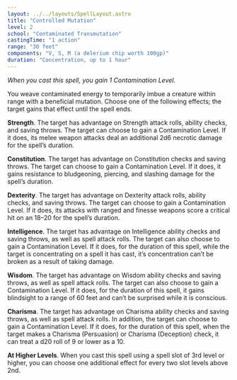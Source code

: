 ```yaml
---
layout: ../../layouts/SpellLayout.astro
title: "Controlled Mutation"
level: 2
school: "Contaminated Transmutation"
castingTime: "1 action"
range: "30 feet"
components: "V, S, M (a delerium chip worth 100gp)"
duration: "Concentration, up to 1 hour"
---
```


_When you cast this spell, you gain 1 Contamination Level._

You weave contaminated energy to temporarily imbue a creature within range with a beneficial mutation. Choose one of the following effects; the target gains that effect until the spell ends.

**Strength**. The target has advantage on Strength attack rolls, ability checks, and saving throws. The target can choose to gain a Contamination Level. If it does, its melee weapon attacks deal an additional 2d6 necrotic damage for the spell’s duration.

**Constitution**. The target has advantage on Constitution checks and saving throws. The target can choose to gain a Contamination Level. If it does, it gains resistance to bludgeoning, piercing, and slashing damage for the spell’s duration.

**Dexterity**. The target has advantage on Dexterity attack rolls, ability checks, and saving throws. The target can choose to gain a Contamination Level. If it does, its attacks with ranged and finesse weapons score a critical hit on an 18–20 for the spell’s duration.

**Intelligence**. The target has advantage on Intelligence ability checks and saving throws, as well as spell attack rolls. The target can also choose to gain a Contamination Level. If it does, for the duration of this spell, while the target is concentrating on a spell it has cast, it’s concentration can’t be broken as a result of taking damage.

**Wisdom**. The target has advantage on Wisdom ability checks and saving throws, as well as spell attack rolls. The target can also choose to gain a Contamination Level. If it does, for the duration of this spell, it gains blindsight to a range of 60 feet and can’t be surprised while it is conscious.

**Charisma**. The target has advantage on Charisma ability checks and saving throws, as well as spell attack rolls. In addition, the target can choose to gain a Contamination Level. If it does, for the duration of this spell, when the target makes a Charisma (Persuasion) or Charisma (Deception) check, it can treat a d20 roll of 9 or lower as a 10.

**At Higher Levels**. When you cast this spell using a spell slot of 3rd level or higher, you can choose one additional effect for every two slot levels above 2nd.
